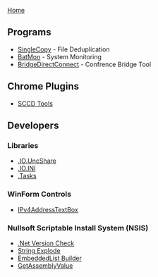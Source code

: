 [Home](https://vshed.us)

## Programs
 * [SingleCopy](https://vshed.us/SingleCopy) - File Deduplication
 * [BatMon](https://vshed.us/BatMon) - System Monitoring
 * [BridgeDirectConnect](https://vshed.us/BridgeDirectConnect) - Confrence Bridge Tool

## Chrome Plugins
 * [SCCD Tools](https://vshed.us/SCCD-Tools)

## Developers

### Libraries
 * [.IO.UncShare](https://vshed.us/vshed.IO.UncShare)
 * [.IO.INI](https://vshed.us/vshed.IO.INI)
 * [.Tasks](https://vshed.us/vshed.Tasks)

### WinForm Controls
 * [IPv4AddressTextBox](https://vshed.us/)

### Nullsoft Scriptable Install System (NSIS)
 * [.Net Version Check](https://vshed.us/NSIS_DotNetVersion)
 * [String Explode](https://vshed.us/NSIS_strExplode)
 * [EmbeddedList Builder](https://vshed.us/)
 * [GetAssemblyValue](https://vshed.us/)
